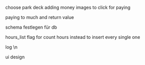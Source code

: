 choose park deck
adding money images to click for paying

paying to much and return value

schema festlegen für db

hours_list flag for count hours instead to insert every single one

log \n

ui design